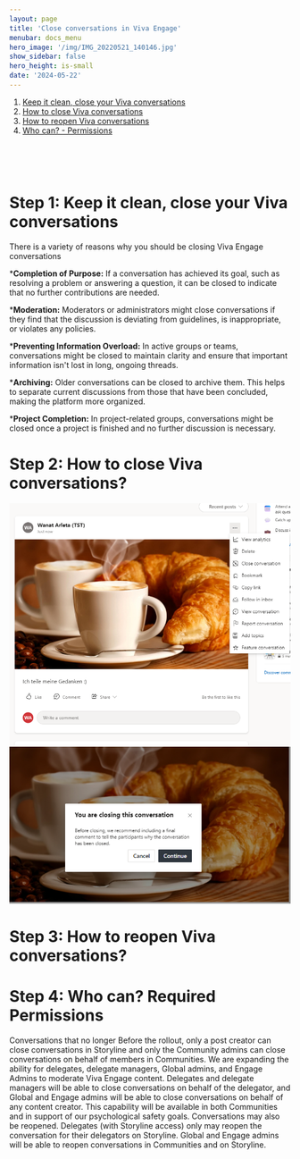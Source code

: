 ```yaml
---
layout: page
title: 'Close conversations in Viva Engage'
menubar: docs_menu
hero_image: '/img/IMG_20220521_140146.jpg'
show_sidebar: false
hero_height: is-small
date: '2024-05-22'
---
```





1. [Keep it clean, close your Viva conversations](#closeVivaconversations)
2. [How to close Viva conversations](#howtoclose)
3. [How to reopen Viva conversations](#howtoreopen)
4. [Who can? - Permissions](#permissions)




<br/><br/><br/>

<h1>Step 1: Keep it clean, close your Viva conversations</h1> <a name="closeVivaconversations"></a>

There is a variety of reasons why you should be closing Viva Engage conversations

*<b>Completion of Purpose:</b> If a conversation has achieved its goal, such as resolving a problem or answering a question, it can be closed to indicate that no further contributions are needed.

*<b>Moderation:</b> Moderators or administrators might close conversations if they find that the discussion is deviating from guidelines, is inappropriate, or violates any policies.

*<b>Preventing Information Overload:</b> In active groups or teams, conversations might be closed to maintain clarity and ensure that important information isn't lost in long, ongoing threads.

*<b>Archiving:</b> Older conversations can be closed to archive them. This helps to separate current discussions from those that have been concluded, making the platform more organized.

*<b>Project Completion:</b> In project-related groups, conversations might be closed once a project is finished and no further discussion is necessary.


<h1>Step 2: How to close Viva conversations?</h1> <a name="closeVivaconversations"></a>

<img src="/articles/images/VivaCloseConversation.PNG">

<img src="/articles/images/VivaCloseConversation2.PNG">

<h1>Step 3: How to reopen Viva conversations?</h1> <a name="closeVivaconversations"></a>

<h1>Step 4: Who can? Required Permissions</h1>  <a name="closeVivaconversations"></a>

Conversations that no longer 
Before the rollout, only a post creator can close conversations in Storyline and only the Community admins can close conversations on behalf of members in Communities. We are expanding the ability for delegates, delegate managers, Global admins, and Engage Admins to moderate Viva Engage content. 
Delegates and delegate managers will be able to close conversations on behalf of the delegator, and Global and Engage admins will be able to close conversations on behalf of any content creator. This capability will be available in both Communities and in support of our psychological safety goals.
Conversations may also be reopened. Delegates (with Storyline access) only may reopen the conversation for their delegators on Storyline. Global and Engage admins will be able to reopen conversations in Communities and on Storyline.










